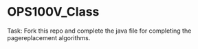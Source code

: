 # OPS100V_Class
Task:
Fork this repo and complete the java file for completing the pagereplacement algorithms.
